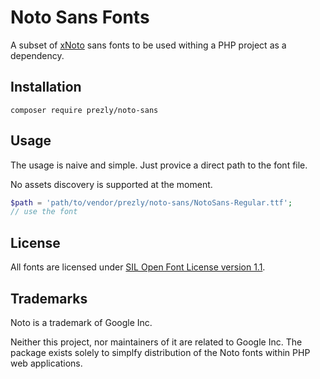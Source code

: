 # Noto Sans Fonts

A subset of [xNoto](https://www.google.com/get/noto/) sans fonts to be used withing a PHP project as a dependency.

## Installation

```
composer require prezly/noto-sans
```

## Usage

The usage is naive and simple. Just provice a direct path to the font file. 

No assets discovery is supported at the moment.

```php
$path = 'path/to/vendor/prezly/noto-sans/NotoSans-Regular.ttf';
// use the font
```

## License

All fonts are licensed under [SIL Open Font License version 1.1](https://scripts.sil.org/cms/scripts/page.php?item_id=OFL_web).

## Trademarks

Noto is a trademark of Google Inc.

Neither this project, nor maintainers of it are related to Google Inc. 
The package exists solely to simplfy distribution of the Noto fonts within PHP web applications.
